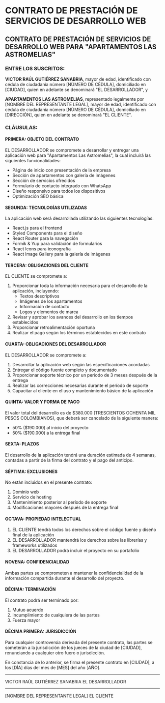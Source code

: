 # CONTRATO DE PRESTACIÓN DE SERVICIOS DE DESARROLLO WEB

## CONTRATO DE PRESTACIÓN DE SERVICIOS DE DESARROLLO WEB PARA "APARTAMENTOS LAS ASTROMELIAS"

### ENTRE LOS SUSCRITOS:

**VICTOR RAÚL GUTIÉRREZ SANABRIA**, mayor de edad, identificado con cédula de ciudadanía número [NÚMERO DE CÉDULA], domiciliado en [CIUDAD], quien en adelante se denominará "EL DESARROLLADOR", y

**APARTAMENTOS LAS ASTROMELIAS**, representado legalmente por [NOMBRE DEL REPRESENTANTE LEGAL], mayor de edad, identificado con cédula de ciudadanía número [NÚMERO DE CÉDULA], domiciliado en [DIRECCIÓN], quien en adelante se denominará "EL CLIENTE".

### CLÁUSULAS:

#### PRIMERA: OBJETO DEL CONTRATO
EL DESARROLLADOR se compromete a desarrollar y entregar una aplicación web para "Apartamentos Las Astromelias", la cual incluirá las siguientes funcionalidades:
- Página de inicio con presentación de la empresa
- Sección de apartamentos con galería de imágenes
- Sección de servicios ofrecidos
- Formulario de contacto integrado con WhatsApp
- Diseño responsivo para todos los dispositivos
- Optimización SEO básica

#### SEGUNDA: TECNOLOGÍAS UTILIZADAS
La aplicación web será desarrollada utilizando las siguientes tecnologías:
- React.js para el frontend
- Styled Components para el diseño
- React Router para la navegación
- Formik & Yup para validación de formularios
- React Icons para iconografía
- React Image Gallery para la galería de imágenes

#### TERCERA: OBLIGACIONES DEL CLIENTE
EL CLIENTE se compromete a:
1. Proporcionar toda la información necesaria para el desarrollo de la aplicación, incluyendo:
   - Textos descriptivos
   - Imágenes de los apartamentos
   - Información de contacto
   - Logos y elementos de marca
2. Revisar y aprobar los avances del desarrollo en los tiempos establecidos
3. Proporcionar retroalimentación oportuna
4. Realizar el pago según los términos establecidos en este contrato

#### CUARTA: OBLIGACIONES DEL DESARROLLADOR
EL DESARROLLADOR se compromete a:
1. Desarrollar la aplicación web según las especificaciones acordadas
2. Entregar el código fuente completo y documentado
3. Proporcionar soporte técnico por un período de 3 meses después de la entrega
4. Realizar las correcciones necesarias durante el período de soporte
5. Capacitar al cliente en el uso y mantenimiento básico de la aplicación

#### QUINTA: VALOR Y FORMA DE PAGO
El valor total del desarrollo es de $380.000 (TRESCIENTOS OCHENTA MIL PESOS COLOMBIANOS), que deberá ser cancelado de la siguiente manera:
- 50% ($190.000) al inicio del proyecto
- 50% ($190.000) a la entrega final

#### SEXTA: PLAZOS
El desarrollo de la aplicación tendrá una duración estimada de 4 semanas, contadas a partir de la firma del contrato y el pago del anticipo.

#### SÉPTIMA: EXCLUSIONES
No están incluidos en el presente contrato:
1. Dominio web
2. Servicio de hosting
3. Mantenimiento posterior al período de soporte
4. Modificaciones mayores después de la entrega final

#### OCTAVA: PROPIEDAD INTELECTUAL
1. EL CLIENTE tendrá todos los derechos sobre el código fuente y diseño final de la aplicación
2. EL DESARROLLADOR mantendrá los derechos sobre las librerías y frameworks utilizados
3. EL DESARROLLADOR podrá incluir el proyecto en su portafolio

#### NOVENA: CONFIDENCIALIDAD
Ambas partes se comprometen a mantener la confidencialidad de la información compartida durante el desarrollo del proyecto.

#### DÉCIMA: TERMINACIÓN
El contrato podrá ser terminado por:
1. Mutuo acuerdo
2. Incumplimiento de cualquiera de las partes
3. Fuerza mayor

#### DÉCIMA PRIMERA: JURISDICCIÓN
Para cualquier controversia derivada del presente contrato, las partes se someterán a la jurisdicción de los jueces de la ciudad de [CIUDAD], renunciando a cualquier otro fuero o jurisdicción.

En constancia de lo anterior, se firma el presente contrato en [CIUDAD], a los [DÍA] días del mes de [MES] del año [AÑO].

_____________________________
VICTOR RAÚL GUTIÉRREZ SANABRIA
EL DESARROLLADOR

_____________________________
[NOMBRE DEL REPRESENTANTE LEGAL]
EL CLIENTE 